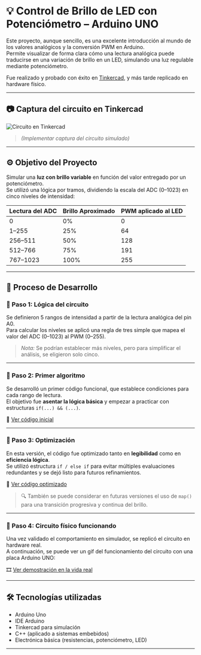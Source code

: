 # 💡 Control de Brillo de LED con Potenciómetro – Arduino UNO

Este proyecto, aunque sencillo, es una excelente introducción al mundo de los valores analógicos y la conversión PWM en Arduino.  
Permite visualizar de forma clara cómo una lectura analógica puede traducirse en una variación de brillo en un LED, simulando una luz regulable mediante potenciómetro.

Fue realizado y probado con éxito en [Tinkercad](https://www.tinkercad.com/), y más tarde replicado en hardware físico.

---

## 📷 Captura del circuito en Tinkercad

![Circuito en Tinkercad](![image](https://github.com/user-attachments/assets/af6b4c18-59f8-45e7-90ee-0fbfb0739182)
)  
> *(Implementar captura del circuito simulado)*

---

## ⚙️ Objetivo del Proyecto

Simular una **luz con brillo variable** en función del valor entregado por un potenciómetro.  
Se utilizó una lógica por tramos, dividiendo la escala del ADC (0–1023) en cinco niveles de intensidad:

| Lectura del ADC | Brillo Aproximado | PWM aplicado al LED |
|------------------|--------------------|----------------------|
| 0                | 0%                 | 0                    |
| 1–255            | 25%                | 64                   |
| 256–511          | 50%                | 128                  |
| 512–766          | 75%                | 191                  |
| 767–1023         | 100%               | 255                  |

---

## 🧠 Proceso de Desarrollo

### 🔸 Paso 1: Lógica del circuito

Se definieron 5 rangos de intensidad a partir de la lectura analógica del pin A0.  
Para calcular los niveles se aplicó una regla de tres simple que mapea el valor del ADC (0–1023) al PWM (0–255).

> *Nota:* Se podrían establecer más niveles, pero para simplificar el análisis, se eligieron solo cinco.

---

### 🔸 Paso 2: Primer algoritmo

Se desarrolló un primer código funcional, que establece condiciones para cada rango de lectura.  
El objetivo fue **asentar la lógica básica** y empezar a practicar con estructuras `if(...) && (...)`.

📄 [Ver código inicial](https://github.com/SantiagoBaeza/potenciometro-se-ales-analogicas/blob/main/potenciometro_1.ino)

---

### 🔸 Paso 3: Optimización

En esta versión, el código fue optimizado tanto en **legibilidad** como en **eficiencia lógica**.  
Se utilizó estructura `if / else if` para evitar múltiples evaluaciones redundantes y se dejó listo para futuros refinamientos.

📄 [Ver código optimizado](ruta/a/codigo_2.ino)

> 🔍 También se puede considerar en futuras versiones el uso de `map()` para una transición progresiva y continua del brillo.

---

### 🔸 Paso 4: Circuito físico funcionando

Una vez validado el comportamiento en simulador, se replicó el circuito en hardware real.  
A continuación, se puede ver un gif del funcionamiento del circuito con una placa Arduino UNO:

🎞️ [Ver demostración en la vida real](ruta/a/gif_o_video.mp4)

---

## 🛠️ Tecnologías utilizadas

- Arduino Uno
- IDE Arduino
- Tinkercad para simulación
- C++ (aplicado a sistemas embebidos)
- Electrónica básica (resistencias, potenciómetro, LED)

---
